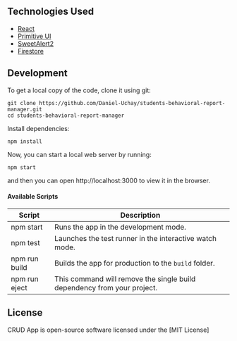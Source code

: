 ## Technologies Used

- [React](http://reactjs.org)
- [Primitive UI](https://taniarascia.github.io/primitive)
- [SweetAlert2](https://sweetalert2.github.io)
- [Firestore](https://firebase.google.com)

## Development

To get a local copy of the code, clone it using git:

```
git clone https://github.com/Daniel-Uchay/students-behavioral-report-manager.git
cd students-behavioral-report-manager
```

Install dependencies:

```
npm install
```

Now, you can start a local web server by running:

```
npm start
```

and then you can open http://localhost:3000 to view it in the browser.

#### Available Scripts

| Script        | Description                                                             |
| ------------- | ----------------------------------------------------------------------- |
| npm start     | Runs the app in the development mode.                                   |
| npm test      | Launches the test runner in the interactive watch mode.                 |
| npm run build | Builds the app for production to the `build` folder.                    |
| npm run eject | This command will remove the single build dependency from your project. |

## License

CRUD App is open-source software licensed under the [MIT License]
